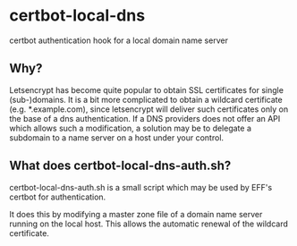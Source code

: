 # certbot-local-dns
certbot authentication hook for a local domain name server

## Why?

Letsencrypt has become quite popular to obtain SSL certificates for single (sub-)domains.
It is a bit more complicated to obtain a wildcard certificate (e.g. \*.example.com),
since letsencrypt will deliver such certificates only on the base of a dns authentication.
If a DNS providers does not offer an API which allows such a modification, a solution may
be to delegate a subdomain to a name server on a host under your control.

## What does certbot-local-dns-auth.sh?

certbot-local-dns-auth.sh is a small script which may be used by EFF's certbot for authentication.

It does this by modifying a master zone file of a domain name server running on the local host.
This allows the automatic renewal of the wildcard certificate.
